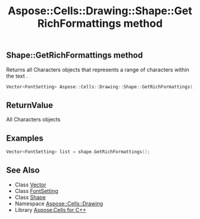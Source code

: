 ﻿---
title: Aspose::Cells::Drawing::Shape::GetRichFormattings method
linktitle: GetRichFormattings
second_title: Aspose.Cells for C++ API Reference
description: 'Aspose::Cells::Drawing::Shape::GetRichFormattings method. Returns all Characters objects that represents a range of characters within the text  in C++.'
type: docs
weight: 16500
url: /cpp/aspose.cells.drawing/shape/getrichformattings/
---
## Shape::GetRichFormattings method


Returns all Characters objects that represents a range of characters within the text .

```cpp
Vector<FontSetting> Aspose::Cells::Drawing::Shape::GetRichFormattings()
```


## ReturnValue

All Characters objects


## Examples


```cpp
Vector<FontSetting> list = shape.GetRichFormattings();
```

## See Also

* Class [Vector](../../../aspose.cells/vector/)
* Class [FontSetting](../../../aspose.cells/fontsetting/)
* Class [Shape](../)
* Namespace [Aspose::Cells::Drawing](../../)
* Library [Aspose.Cells for C++](../../../)
